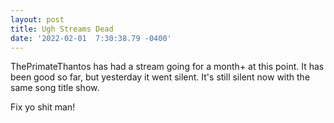 ```yaml
--- 
layout: post 
title: Ugh Streams Dead 
date: '2022-02-01  7:30:38.79 -0400' 
--- 
```

ThePrimateThantos has had a stream going for a month+ at this point. It has been good so far, but yesterday it 
went silent. It's still silent now with the same song title show.

Fix yo shit man!
